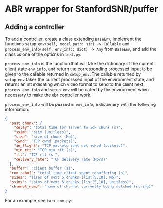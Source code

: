 # ABR wrapper for StanfordSNR/puffer 

## Adding a controller
To add a controller, create a class extending `BaseEnv`, implement the functions `setup_env(self, model_path: str) -> Callable` and `process_env_info(self, env_info: dict) -> Any` from `BaseEnv`, and add the class as one of the options in `test.py`. 

`process_env_info` is the function that will take the dictionary of the current client state `env_info`, and return the corresponding processed input to be given to the callable returned in `setup_env`. The callable returned by `setup_env` takes the current processed input of the environment state, and returns an int indicating which video format to send to the client next. `process_env_info` and `setup_env` will be called by the environment when necessary to make the abr controller work.

`process_env_info` will be passed in `env_info`, a dictionary with the following information:
```json
{
  "past_chunk": {
    "delay": "total time for server to ack chunk (s)",
    "ssim": "ssim (unitless)",
    "size": "size of chunk (Mb)",
    "cwnd": "TCP cwnd (packets)",
    "in_flight": "TCP packets sent not acked (packets)",
    "min_rtt": "TCP min rtt (s)",
    "rtt": "TCP rtt (s)",
    "delivery_rate": "TCP delivery rate (Mb/s)"
  },
  "buffer": "client buffer (s)",
  "cum_rebuf": "total time client spent rebuffering (s)",
  "sizes": "sizes of next 5 chunks (list[5,10], Mb)",
  "ssims": "ssims of next 5 chunks (list[5,10], unitless)",
  "channel_name": "name of channel currently being watched (string)"
}
```

For an example, see `tara_env.py`.
